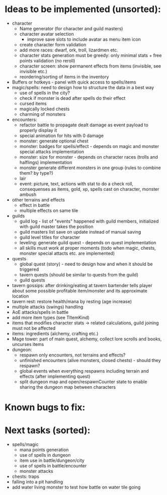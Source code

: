 # Ideas to be implemented (unsorted):

- character
  - Name generator (for character and guild masters)
  - character avatar selection
    - improve save slots to include avatar as menu item icon
  - create character form validation
  - add more races: dwarf, ork, troll, lizardmen etc.
  - character stats generation must be greedy: only minimal stats + free points validation (no reroll)
  - character screen: show permanent effects from items (invisible, see invisible etc.)
  - reordering/sorting of items in the inventory
- Buffers or hotkeys - panel with quick access to spells/items
- magic/spells: need to design how to structure the data in a best way
  - use of spells in the city?
  - check if monster is dead after spells do their effect
  - cursed items
  - magically locked chests
  - charming of monsters
- encounters:
  - refactor battle to propagate dealt damage as event payload to properly display it
  - special animation for hits with 0 damage
  - monster: generate optional chest
  - monster: badges for spells/effect - depends on magic and monster special attacks implementation
  - monster: size for monster - depends on character races (trolls and halflings) implementation
  - monster generate different monsters in one group (rules to combine them? by type?)
  - lair
  - event: picture, text, actions with stat to do a check roll, consequenses as items, gold, xp, spells cast on character, monster ambush
- other terrains and effects
  - effect in battle
  - multiple effects on same tile
- guilds
  - guild log - list of "events" happened with guild members, initialized with guild master takes the position
  - guild masters list save on update instead of manual saving
  - guild level titles for character
  - leveling: generate guild quest - depends on quest implementation
  - all skills must work at proper moments (todo when magic, chests, monster special attacts etc. are implemented)
- quests
  - global quest (story) - need to design how and when it should be triggered
  - tavern quests (should be similar to quests from the guild)
  - guild quests
- tavern gossips: after drinking/eating at tavern bartender tells player about some possible profitable item/monster and its approximate location
- tavern rest: restore health/mana by resting (age increase)
- multiple attacks (swings) handling
- AoE attacks/spells in battle
- add more item types (see TItemKind)
- items that modifies character stats -> related calculations, guild joining must not be affected
- items: ingredients (alchemy, crafting etc.)
- Mage tower: part of main quest, alchemy, collect lore scrolls and books, uncurses items
- dungeon:
  - respawn only encounters, not terrains and effects?
  - unfinished encounters (alive monsters, closed chests) - should they respawn?
  - global events when everything respawns including terrain and effects (after implementing quest)
  - split dungeon map and open/respawnCounter state to enable sharing the dungeon map between characters

# Known bugs to fix:

# Next tasks (sorted):

- spells/magic
  - mana points generation
  - use of spells in dungeon
  - item use in battle/dungeon/city
  - use of spells in battle/encounter
  - monster attacks
- chests: traps
- falling into a pit handling
- add water living monster to test how battle on water tile going
